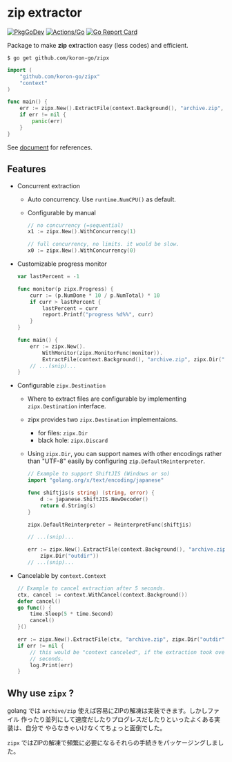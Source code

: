 # zip extractor

[![PkgGoDev](https://pkg.go.dev/badge/github.com/koron-go/zipx)](https://pkg.go.dev/github.com/koron-go/zipx)
[![Actions/Go](https://github.com/koron-go/zipx/workflows/Go/badge.svg)](https://github.com/koron-go/zipx/actions?query=workflow%3AGo)
[![Go Report Card](https://goreportcard.com/badge/github.com/koron-go/zipx)](https://goreportcard.com/report/github.com/koron-go/zipx)

Package to make **zip** e**x**traction easy (less codes) and efficient.

```console
$ go get github.com/koron-go/zipx
```

```go
import (
    "github.com/koron-go/zipx"
    "context"
)

func main() {
    err := zipx.New().ExtractFile(context.Background(), "archive.zip", zipx.Dir("outdir"))
    if err != nil {
        panic(err)
    }
}
```

See [document](https://pkg.go.dev/github.com/koron-go/zipx) for references.

## Features

*   Concurrent extraction
    *   Auto concurrency. Use `runtime.NumCPU()` as default.
    *   Configurable by manual

        ```go
        // no concurrency (=sequential)
        x1 := zipx.New().WithConcurrency(1)

        // full concurrency, no limits. it would be slow.
        x0 := zipx.New().WithConcurrency(0)
        ```

*   Customizable progress monitor

    ```go
    var lastPercent = -1

    func monitor(p zipx.Progress) {
        curr := (p.NumDone * 10 / p.NumTotal) * 10
        if curr > lastPercent {
            lastPercent = curr
            report.Printf("progress %d%%", curr)
        }
    }

    func main() {
        err := zipx.New().
            WithMonitor(zipx.MonitorFunc(monitor)).
            ExtractFile(context.Background(), "archive.zip", zipx.Dir("outdir"))
        // ...(snip)...
    }
    ```

*   Configurable `zipx.Destination`
    *   Where to extract files are configurable by implementing
        `zipx.Destination` interface.
    *   zipx provides two `zipx.Destination` implementaions.
        *   for files: `zipx.Dir`
        *   black hole: `zipx.Discard`
    *   Using `zipx.Dir`, you can support names with other encodings rather
        than "UTF-8" easily by configuring `zip.DefaultReinterpreter`.

        ```go
        // Example to support ShiftJIS (Windows or so)
        import "golang.org/x/text/encoding/japanese"

        func shiftjis(s string) (string, error) {
            d := japanese.ShiftJIS.NewDecoder()
            return d.String(s)
        }

        zipx.DefaultReinterpreter = ReinterpretFunc(shiftjis)

        // ...(snip)...

        err := zipx.New().ExtractFile(context.Background(), "archive.zip",
            zipx.Dir("outdir"))
        // ...(snip)...
        ```
    

*   Cancelable by `context.Context`

    ```go
    // Example to cancel extraction after 5 seconds.
    ctx, cancel := context.WithCancel(context.Background())
    defer cancel()
    go func() {
        time.Sleep(5 * time.Second)
        cancel()
    }()

    err := zipx.New().ExtractFile(ctx, "archive.zip", zipx.Dir("outdir"))
    if err != nil {
        // this would be "context canceled", if the extraction took over 5
        // seconds.
        log.Print(err)
    }
    ```

## Why use `zipx` ?

golang では `archive/zip` 使えば容易にZIPの解凍は実装できます。しかしファイル
作ったり並列にして速度だしたりプログレスだしたりといったよくある実装は、自分で
やらなきゃいけなくてちょっと面倒でした。

`zipx` ではZIPの解凍で頻繁に必要になるそれらの手続きをパッケージングしました。
